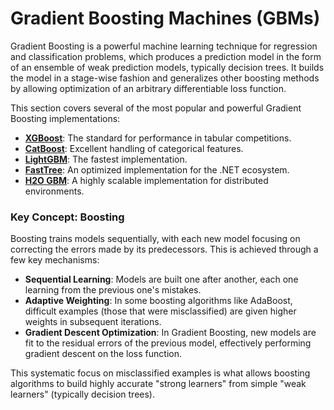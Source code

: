 # Gradient Boosting Machines (GBMs)

Gradient Boosting is a powerful machine learning technique for regression and classification problems, which produces a prediction model in the form of an ensemble of weak prediction models, typically decision trees. It builds the model in a stage-wise fashion and generalizes other boosting methods by allowing optimization of an arbitrary differentiable loss function.

This section covers several of the most popular and powerful Gradient Boosting implementations:
-   [**XGBoost**](./01_XGBoost/): The standard for performance in tabular competitions.
-   [**CatBoost**](./02_CatBoost/): Excellent handling of categorical features.
-   [**LightGBM**](./03_LightGBM/): The fastest implementation.
-   [**FastTree**](./04_FastTree/): An optimized implementation for the .NET ecosystem.
-   [**H2O GBM**](./05_H2O_GBM/): A highly scalable implementation for distributed environments.

### Key Concept: Boosting

Boosting trains models sequentially, with each new model focusing on correcting the errors made by its predecessors. This is achieved through a few key mechanisms:

-   **Sequential Learning**: Models are built one after another, each one learning from the previous one's mistakes.
-   **Adaptive Weighting**: In some boosting algorithms like AdaBoost, difficult examples (those that were misclassified) are given higher weights in subsequent iterations.
-   **Gradient Descent Optimization**: In Gradient Boosting, new models are fit to the residual errors of the previous model, effectively performing gradient descent on the loss function.

This systematic focus on misclassified examples is what allows boosting algorithms to build highly accurate "strong learners" from simple "weak learners" (typically decision trees). 